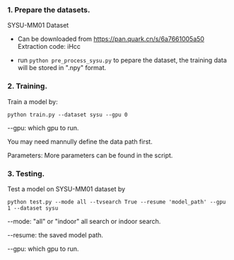 
### 1. Prepare the datasets. 
   SYSU-MM01 Dataset

   - Can be downloaded from https://pan.quark.cn/s/6a7661005a50  Extraction code: iHcc

   - run `python pre_process_sysu.py` to pepare the dataset, the training data will be stored in ".npy" format.
 
### 2. Training.
Train a model by:
```
python train.py --dataset sysu --gpu 0

```

--gpu: which gpu to run.

You may need mannully define the data path first.

Parameters: More parameters can be found in the script.

### 3. Testing.
Test a model on SYSU-MM01 dataset by
```
python test.py --mode all --tvsearch True --resume 'model_path' --gpu 1 --dataset sysu

```

--mode: "all" or "indoor" all search or indoor search.

--resume: the saved model path.

--gpu: which gpu to run.


